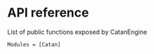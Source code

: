 # API reference

List of public functions exposed by CatanEngine

```@autodocs
Modules = [Catan]
```
